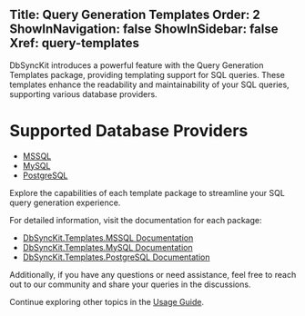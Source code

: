 Title: Query Generation Templates
Order: 2
ShowInNavigation: false
ShowInSidebar: false
Xref: query-templates
---

DbSyncKit introduces a powerful feature with the Query Generation Templates package, providing templating support for SQL queries. These templates enhance the readability and maintainability of your SQL queries, supporting various database providers.

# Supported Database Providers

- [MSSQL](xref:packages/dbsynckit.templates.mssql)
- [MySQL](xref:packages/dbsynckit.templates.mysql)
- [PostgreSQL](xref:packages/dbsynckit.templates.postgresql)

Explore the capabilities of each template package to streamline your SQL query generation experience.

For detailed information, visit the documentation for each package:

- [DbSyncKit.Templates.MSSQL Documentation](xref:packages/dbsynckit.templates.mssql)
- [DbSyncKit.Templates.MySQL Documentation](xref:packages/dbsynckit.templates.mysql)
- [DbSyncKit.Templates.PostgreSQL Documentation](xref:packages/dbsynckit.templates.postgresql)

Additionally, if you have any questions or need assistance, feel free to reach out to our community and share your queries in the discussions.

Continue exploring other topics in the [Usage Guide](xref:usage).
